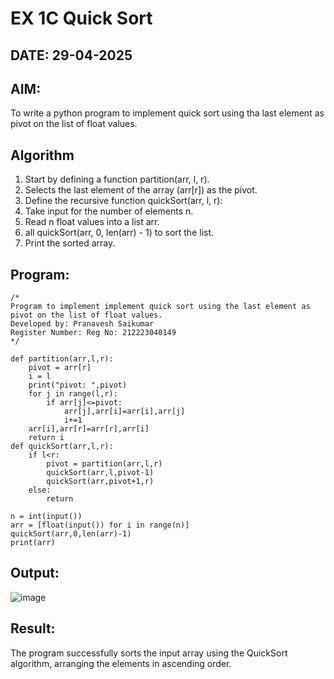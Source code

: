 # EX 1C Quick Sort
## DATE: 29-04-2025
## AIM:
To write a python program to implement quick sort using tha last element as pivot on the list of float values.

## Algorithm
1. Start by defining a function partition(arr, l, r).
2. Selects the last element of the array (arr[r]) as the pivot.
3. Define the recursive function quickSort(arr, l, r):
4. Take input for the number of elements n.
5. Read n float values into a list arr. 
6. all quickSort(arr, 0, len(arr) - 1) to sort the list.
7. Print the sorted array.

## Program:
```
/*
Program to implement implement quick sort using the last element as pivot on the list of float values.
Developed by: Pranavesh Saikumar
Register Number: Reg No: 212223040149 
*/

def partition(arr,l,r):
    pivot = arr[r]
    i = l
    print("pivot: ",pivot)
    for j in range(l,r):
        if arr[j]<=pivot:
            arr[j],arr[i]=arr[i],arr[j]
            i+=1
    arr[i],arr[r]=arr[r],arr[i]
    return i
def quickSort(arr,l,r):
    if l<r:
        pivot = partition(arr,l,r)
        quickSort(arr,l,pivot-1)
        quickSort(arr,pivot+1,r)
    else:
        return
    
n = int(input())
arr = [float(input()) for i in range(n)]
quickSort(arr,0,len(arr)-1)
print(arr)
```

## Output:
![image](https://github.com/user-attachments/assets/571c1480-ad99-4b73-9789-aa60c2946d09)



## Result:
The program successfully sorts the input array using the QuickSort algorithm, arranging the elements in ascending order.
